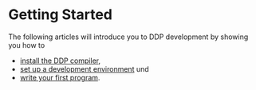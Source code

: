 # Getting Started

The following articles will introduce you to DDP development by showing you how to
* [install the DDP compiler](/EN/Einstieg/Installieren), 
* [set up a development environment](/EN/Einstieg/Entwicklungs-umgebung%20einrichten) und 
* [write your first program](/EN/Einstieg/Erstes%20Programm).